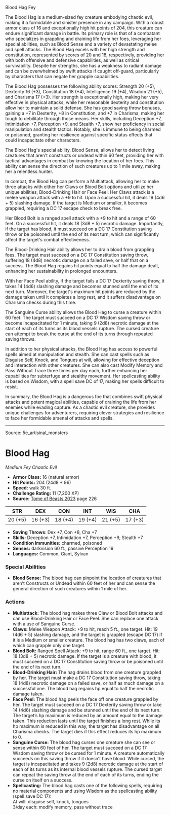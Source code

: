 <MonsterName/>Blood Hag</MonsterName>
<CreatureType/>Fey</CreatureType>

<summary>The Blood Hag is a medium-sized fey creature embodying chaotic evil, making it a formidable and sinister presence in any campaign. With a robust armor class of 16 and exceptionally high hit points of 204, this creature can endure significant damage in battle. Its primary role is that of a combatant who specializes in grappling and draining life from her foes, leveraging her special abilities, such as Blood Sense and a variety of devastating melee and spell attacks. The Blood Hag excels with her high strength and constitution, represented by scores of 20 and 18, respectively, providing her with both offensive and defensive capabilities, as well as critical survivability. Despite her strengths, she has a weakness to radiant damage and can be overwhelmed by swift attacks if caught off-guard, particularly by characters that can negate her grapple capabilities.</summary>

<detail>

The Blood Hag possesses the following ability scores: Strength 20 (+5), Dexterity 16 (+3), Constitution 18 (+4), Intelligence 19 (+4), Wisdom 21 (+5), and Charisma 17 (+3). Her strength is exceptionally high, making her very effective in physical attacks, while her reasonable dexterity and constitution allow her to maintain a solid defense. She has good saving throw bonuses, gaining a +7 in Dexterity, +8 in Constitution, and +7 in Charisma, making her tough to debilitate through those means. Her skills, including Deception +7, Intimidation +7, Perception +9, and Stealth +7, show her proficiency in social manipulation and stealth tactics. Notably, she is immune to being charmed or poisoned, granting her resilience against specific status effects that could incapacitate other characters.

The Blood Hag's special ability, Blood Sense, allows her to detect living creatures that aren't constructs or undead within 60 feet, providing her with tactical advantages in combat by knowing the location of her foes. This ability can sense the direction of such creatures up to 1 mile away, making her a relentless hunter.

In combat, the Blood Hag can perform a Multiattack, allowing her to make three attacks with either her Claws or Blood Bolt options and utilize her unique abilities, Blood-Drinking Hair or Face Peel. Her Claws attack is a melee weapon attack with a +9 to hit. Upon a successful hit, it deals 19 (4d6 + 5) slashing damage. If the target is Medium or smaller, it becomes grappled, requiring a DC 17 escape check to break free.

Her Blood Bolt is a ranged spell attack with a +9 to hit and a range of 60 feet. On a successful hit, it deals 18 (3d8 + 5) necrotic damage. Importantly, if the target has blood, it must succeed on a DC 17 Constitution saving throw or be poisoned until the end of its next turn, which can significantly affect the target's combat effectiveness.

The Blood-Drinking Hair ability allows her to drain blood from grappling foes. The target must succeed on a DC 17 Constitution saving throw, suffering 18 (4d8) necrotic damage on a failed save, or half that on a success. The Blood Hag regains hit points equal to half the damage dealt, enhancing her sustainability in prolonged encounters.

With her Face Peel ability, if the target fails a DC 17 Dexterity saving throw, it takes 14 (4d6) slashing damage and becomes stunned until the end of its next turn. Moreover, the target's maximum hit points are reduced by the damage taken until it completes a long rest, and it suffers disadvantage on Charisma checks during this time.

The Sanguine Curse ability allows the Blood Hag to curse a creature within 60 feet. The target must succeed on a DC 17 Wisdom saving throw or become incapacitated for 1 minute, taking 9 (2d8) necrotic damage at the start of each of its turns as its blood vessels rupture. The cursed creature can attempt to break the curse at the end of its turns through repeated saving throws.

In addition to her physical attacks, the Blood Hag has access to powerful spells aimed at manipulation and stealth. She can cast spells such as Disguise Self, Knock, and Tongues at will, allowing for effective deception and interaction with other creatures. She can also cast Modify Memory and Pass Without Trace three times per day each, further enhancing her capabilities for subterfuge and stealthy movement. Her spellcasting ability is based on Wisdom, with a spell save DC of 17, making her spells difficult to resist.

In summary, the Blood Hag is a dangerous foe that combines swift physical attacks and potent magical abilities, capable of draining the life from her enemies while evading capture. As a chaotic evil creature, she provides unique challenges for adventurers, requiring clever strategies and resilience to face her formidable arsenal of attacks and spells.</detail>



---

Source: 5e_artisinal_monsters

# Blood Hag

*Medium* *Fey* *Chaotic Evil*

- **Armor Class:** 16 (natural armor)
- **Hit Points:** 204 (24d8 + 96)
- **Speed:** walk 30 ft.
- **Challenge Rating:** 11 (7,200 XP)
- **Source:** [Tome of Beasts 2023](https://koboldpress.com/kpstore/product/tome-of-beasts-1-2023-edition/) page 226

| STR | DEX | CON | INT | WIS | CHA |
| --- | --- | --- | --- | --- | --- |
| 20 (+5) | 16 (+3) | 18 (+4) | 19 (+4) | 21 (+5) | 17 (+3) |

- **Saving Throws**: Dex +7, Con +8, Cha +7
- **Skills:** Deception +7, Intimidation +7, Perception +9, Stealth +7
- **Condition Immunities:** charmed, poisoned
- **Senses:** darkvision 60 ft., passive Perception 19
- **Languages:** Common, Giant, Sylvan

### Special Abilities

- **Blood Sense:** The blood hag can pinpoint the location of creatures that aren’t Constructs or Undead within 60 feet of her and can sense the general direction of such creatures within 1 mile of her.

### Actions

- **Multiattack:** The blood hag makes three Claw or Blood Bolt attacks and can use Blood-Drinking Hair or Face Peel. She can replace one attack with a use of Sanguine Curse.
- **Claws:** Melee Weapon Attack: +9 to hit, reach 5 ft., one target. Hit: 19 (4d6 + 5) slashing damage, and the target is grappled (escape DC 17) if it is a Medium or smaller creature. The blood hag has two claws, each of which can grapple only one target.
- **Blood Bolt:** Ranged Spell Attack: +9 to hit, range 60 ft., one target. Hit: 18 (3d8 + 5) necrotic damage. If the target is a creature with blood, it must succeed on a DC 17 Constitution saving throw or be poisoned until the end of its next turn.
- **Blood-Drinking Hair:** The hag drains blood from one creature grappled by her. The target must make a DC 17 Constitution saving throw, taking 18 (4d8) necrotic damage on a failed save, or half as much damage on a successful one. The blood hag regains hp equal to half the necrotic damage taken.
- **Face Peel:** The blood hag peels the face off one creature grappled by her. The target must succeed on a DC 17 Dexterity saving throw or take 14 (4d6) slashing damage and be stunned until the end of its next turn. The target’s hp maximum is reduced by an amount equal to the damage taken. This reduction lasts until the target finishes a long rest. While its hp maximum is reduced in this way, the target has disadvantage on all Charisma checks. The target dies if this effect reduces its hp maximum to 0.
- **Sanguine Curse:** The blood hag curses one creature she can see or sense within 60 feet of her. The target must succeed on a DC 17 Wisdom saving throw or be cursed for 1 minute. A creature automatically succeeds on this saving throw if it doesn’t have blood. While cursed, the target is incapacitated and takes 9 (2d8) necrotic damage at the start of each of its turns as its internal blood vessels rupture. The cursed target can repeat the saving throw at the end of each of its turns, ending the curse on itself on a success.
- **Spellcasting:** The blood hag casts one of the following spells, requiring no material components and using Wisdom as the spellcasting ability (spell save DC 17):<br>At will: disguise self, knock, tongues<br>3/day each: modify memory, pass without trace


